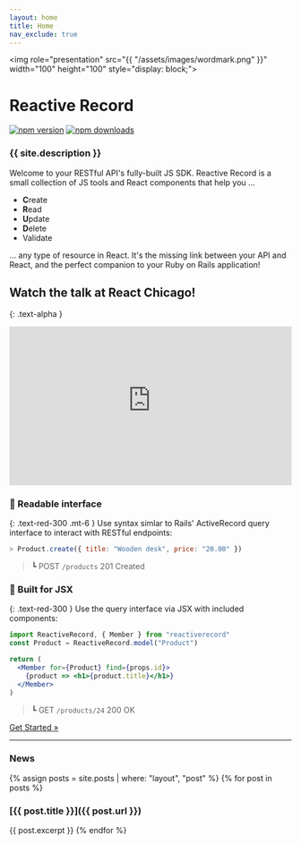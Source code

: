 ```yaml
---
layout: home
title: Home
nav_exclude: true
---
```

<img role="presentation" src="{{ "/assets/images/wordmark.png" }}" width="100" height="100" style="display: block;">
# Reactive Record
[![npm version](https://img.shields.io/npm/v/reactiverecord.svg?style=flat-square)](https://www.npmjs.com/package/reactiverecord) [![npm downloads](https://img.shields.io/npm/dm/reactiverecord.svg?style=flat-square)](https://www.npmjs.com/package/reactiverecord)

### {{ site.description }}
Welcome to your RESTful API's fully-built JS SDK. Reactive Record is a small collection of JS tools and React components that help you &hellip;

- **C**reate
- **R**ead
- **U**pdate
- **D**elete
- Validate

&hellip; any type of resource in React. It's the missing link between your API and React, and the perfect companion to your Ruby on Rails application!

## Watch the talk at React Chicago!
{: .text-alpha }
<style>
  .responsive-yt-embed {position: relative;overflow: hidden;height:0;padding-bottom: 56.25%;}
  .responsive-yt-embed iframe, .responsive-yt-embed object, .responsive-yt-embed embed {position: absolute;top: 0;left: 0;width: 100%;height: 100%;}
</style>
<div style="max-width: 600px">
  <div class="responsive-yt-embed" style="width:100%;height:auto;">
    <iframe src="https://www.youtube-nocookie.com/embed/n0iL0trBbA8" frameborder="0" allow="accelerometer; autoplay; encrypted-media; gyroscope; picture-in-picture" allowfullscreen></iframe>
  </div>
</div>

### 🎉 Readable interface
{: .text-red-300 .mt-6 }
Use syntax simlar to Rails' ActiveRecord query interface to interact with RESTful endpoints:
```javascript
> Product.create({ title: "Wooden desk", price: "20.00" })
```
> &#9495; <span class="label">POST</span> `/products` 201 Created

### 🎉 Built for JSX
{: .text-red-300 }
Use the query interface via JSX with included components:

```jsx
import ReactiveRecord, { Member } from "reactiverecord"
const Product = ReactiveRecord.model("Product")

return (
  <Member for={Product} find={props.id}>
    {product => <h1>{product.title}</h1>}
  </Member>
)
```
> &#9495; <span class="label">GET</span> `/products/24` 200 OK

<div class="text-center mt-7">
  <a class="btn btn-lg" href="{% post_url guides/2019-07-14-getting-started %}">
    Get Started &raquo;
  </a>
</div>

---

### News
{% assign posts = site.posts | where: "layout", "post" %}
{% for post in posts %}
### [{{ post.title }}]({{ post.url }})
{{ post.excerpt }}
{% endfor %}
